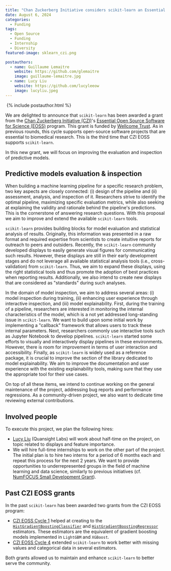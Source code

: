 ```yaml
---
title: "Chan Zuckerberg Initiative considers scikit-learn an Essential Open Source Software"
date: August 6, 2024
categories:
  - Funding
tags:
  - Open Source
  - Funding
  - Internship
  - Diversity
featured-image: sklearn_czi.png

postauthors:
  - name: Guillaume Lemaitre
    website: https://github.com/glemaitre
    image: guillaume-lemaitre.jpg
  - name: Lucy Liu
    website: https://github.com/lucyleeow
    image: lucyliu.jpeg
---
```

<div>
  <img src="/assets/images/posts_images/{{ page.featured-image }}" alt="">
  {% include postauthor.html %}
</div>

We are delighted to announce that `scikit-learn` has been awarded a grant from
the [Chan Zuckerberg Initiative (CZI)](https://chanzuckerberg.com/)'s [Essential Open
Source Software for Science
(EOSS)](https://chanzuckerberg.com/rfa/essential-open-source-software-for-science/)
program. This grant is funded by [Wellcome Trust](https://wellcome.org/).
As in previous rounds, this cycle supports open-source software projects that are
essential to biomedical research. This is the third time that CZI EOSS supports
`scikit-learn`.

In this new grant, we will focus on improving the evaluation and inspection of
predictive models.

## Predictive models evaluation & inspection

When building a machine learning pipeline for a specific research problem, two key
aspects are closely connected: (i) design of the pipeline and (ii) assessment, analysis, and
inspection of it. Researchers strive to identify the optimal pipeline, maximizing specific
evaluation metrics, while also seeking at explaining the validity and rationale behind
the pipeline's predictions. This is the cornerstone of answering research
questions. With this proposal we aim to improve and extend the available `scikit-learn`
tools.

`scikit-learn` provides building blocks for model evaluation and statistical analysis of
results. Originally, this information was presented in a raw format and required
expertise from scientists to create intuitive reports for outreach to peers and
outsiders. Recently, the `scikit-learn` community developed displays to easily generate
visual figures for communicating such results. However, these displays are still in
their early development stages and do not leverage all available statistical analysis
tools (i.e., cross-validation) from `scikit-learn`. Thus, we aim to expand these
displays, using the right statistical tools and thus promote the adoption of best
practices when reporting results. Additionally, we also intend to create new displays
that are considered as "standards" during such analyses.

In the domain of model inspection, we aim to address several areas: (i) model inspection
during training, (ii) enhancing user experience through interactive inspection, and
(iii) model explainability. First, during the training of a pipeline, researchers are
interested in monitoring the internal characteristics of the model, which is a not yet
addressed long-standing issue in `scikit-learn`. We want to build upon some initial work
by implementing a "callback" framework that allows users to track these internal
parameters. Next, researchers commonly use interactive tools such as Jupyter Notebook to
develop pipelines. `scikit-learn` started some efforts to visually and interactively
display pipelines in these environments. However, there is room for improvement in terms
of user interaction and accessibility. Finally, as `scikit-learn` is widely used as a
reference package, it is crucial to improve the section of the library dedicated to
model explainability. We aim to improve the documentation and user experience with the
existing explainability tools, making sure that they use the appropriate tool for their
use cases.

On top of all these items, we intend to continue working on the general maintenance of
the project, addressing bug reports and performance regressions. As a community-driven
project, we also want to dedicate time reviewing external contributions.

## Involved people

To execute this project, we plan the following hires:

- [Lucy Liu](https://github.com/lucyleeow) (Quansight Labs) will work about half-time on
  the project, on topic related to displays and feature importance.
- We will hire full-time internships to work on the other part of the project. The
  initial plan is to hire two interns for a period of 6 months each and repeat this
  process for the next 2 years. We want to provide opportunities to underrepresented
  groups in the field of machine learning and data science, similarly to previous
  initiatives (cf. [NumFOCUS Small Development
  Grant](https://blog.scikit-learn.org/diversity/mentoring/)).

## Past CZI EOSS grants

In the past `scikit-learn` has been awarded two grants from the CZI EOSS program:

- [CZI EOSS Cycle 1](https://chanzuckerberg.com/eoss/proposals/scikit-learn-maintenance-and-enhancement-for-gradient-boosting/)
  helped at creating to the
  [`HistGradientBoostingClassifier`](https://scikit-learn.org/stable/modules/generated/sklearn.ensemble.HistGradientBoostingClassifier.html) and
  [`HistGradientBoostingRegressor`](https://scikit-learn.org/stable/modules/generated/sklearn.ensemble.HistGradientBoostingRegressor.html) estimators.
  These estimators are the equivalent of gradient boosting models implemented in
  `LightGBM` and `XGBoost`.
- [CZI EOSS Cycle 4](https://chanzuckerberg.com/eoss/proposals/maintenance-extension-of-scikit-learn-machine-learning-in-python/)
  extended `scikit-learn` to work better with missing values and categorical data in
  several estimators.

Both grants allowed us to maintain and enhance `scikit-learn` to better serve the
community.
